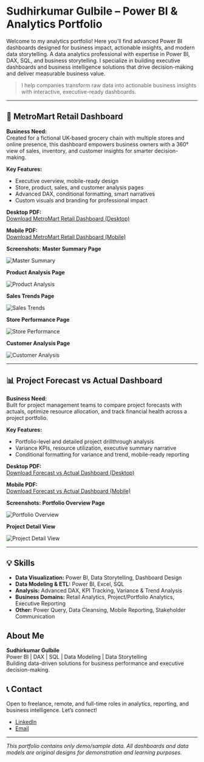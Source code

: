 # Sudhirkumar Gulbile – Power BI & Analytics Portfolio

Welcome to my analytics portfolio! Here you’ll find advanced Power BI dashboards designed for business impact, actionable insights, and modern data storytelling. A data analytics professional with expertise in Power BI, DAX, SQL, and business storytelling. I specialize in building executive dashboards and business intelligence solutions that drive decision-making and deliver measurable business value.
> I help companies transform raw data into actionable business insights with interactive, executive-ready dashboards.

---

## 🏬 **MetroMart Retail Dashboard**

**Business Need:**  
Created for a fictional UK-based grocery chain with multiple stores and online presence, this dashboard empowers business owners with a 360° view of sales, inventory, and customer insights for smarter decision-making.

**Key Features:**  
- Executive overview, mobile-ready design
- Store, product, sales, and customer analysis pages
- Advanced DAX, conditional formatting, smart narratives
- Custom visuals and branding for professional impact

**Desktop PDF:**  
[Download MetroMart Retail Dashboard (Desktop)](https://github.com/sudhir09-portfolio/sudhirkumar-portfolio/blob/main/MetroMart%20Retail%20Dashboard_Desktop.pdf)

**Mobile PDF:**  
[Download MetroMart Retail Dashboard (Mobile)](https://github.com/sudhir09-portfolio/sudhirkumar-portfolio/blob/main/MetroMart%20Retail%20Dashboard_mobile.pdf)

**Screenshots:** 
**Master Summary Page**

![Master Summary](https://github.com/sudhir09-portfolio/sudhirkumar-portfolio/blob/main/MetroMart%20Master%20Summary.png)  

**Product Analysis Page** 

![Product Analysis](https://github.com/sudhir09-portfolio/sudhirkumar-portfolio/blob/main/MetroMart%20Product%20Analysis.png)  

**Sales Trends Page** 

![Sales Trends](https://github.com/sudhir09-portfolio/sudhirkumar-portfolio/blob/main/MetroMart%20Sales%20Trends.png)  

**Store Performance Page** 

![Store Performance](https://github.com/sudhir09-portfolio/sudhirkumar-portfolio/blob/main/MetroMart%20Store%20Performance.png)  

**Customer Analysis Page**  

![Customer Analysis](https://github.com/sudhir09-portfolio/sudhirkumar-portfolio/blob/main/MetroMart%20Customer%20Analysis.png)

---

## 📊 **Project Forecast vs Actual Dashboard**

**Business Need:**  
Built for project management teams to compare project forecasts with actuals, optimize resource allocation, and track financial health across a project portfolio.

**Key Features:**  
- Portfolio-level and detailed project drillthrough analysis
- Variance KPIs, resource utilization, executive summary narrative
- Conditional formatting for variance and trend, mobile-ready reporting

**Desktop PDF:**  
[Download Forecast vs Actual Dashboard (Desktop)](https://github.com/sudhir09-portfolio/sudhirkumar-portfolio/blob/main/Project%20Forecast%20vs%20Actual%20Dashboard_Desktop.pdf)

**Mobile PDF:**  
[Download Forecast vs Actual Dashboard (Mobile)](https://github.com/sudhir09-portfolio/sudhirkumar-portfolio/blob/main/Project%20Forecast%20vs%20Actual%20Dashboard_Mob.pdf)

**Screenshots:** 
**Portfolio Overview Page**

![Portfolio Overview](https://github.com/sudhir09-portfolio/sudhirkumar-portfolio/blob/main/Forecast%20Vs%20Actuals.png)  

**Project Detail View** 

![Project Detail View](https://github.com/sudhir09-portfolio/sudhirkumar-portfolio/blob/main/Project%20Specific.png)

---
## 💡 Skills

- **Data Visualization:** Power BI, Data Storytelling, Dashboard Design
- **Data Modeling & ETL:** Power BI, Excel, SQL
- **Analysis:** Advanced DAX, KPI Tracking, Variance & Trend Analysis
- **Business Domains:** Retail Analytics, Project/Portfolio Analytics, Executive Reporting
- **Other:** Power Query, Data Cleansing, Mobile Reporting, Stakeholder Communication

## About Me

**Sudhirkumar Gulbile**  
Power BI | DAX | SQL | Data Modeling | Data Storytelling  
Building data-driven solutions for business performance and executive decision-making.

## 📞 Contact

Open to freelance, remote, and full-time roles in analytics, reporting, and business intelligence. Let’s connect!

- [LinkedIn](https://linkedin.com/in/sudhirkumar-gulbile-27a098189)
- [Email](mailto:sudhir.gulbile@gmail.com)

---

*This portfolio contains only demo/sample data. All dashboards and data models are original designs for demonstration and learning purposes.*
